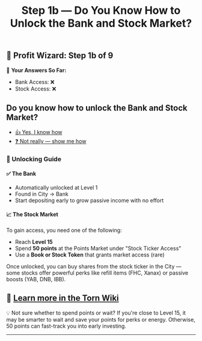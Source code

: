 ﻿---
title: Step 1b — Do You Know How to Unlock the Bank and Stock Market?
---
## 💸 Profit Wizard: Step 1b of 9

🧠 **Your Answers So Far:**
- Bank Access: ❌
- Stock Access: ❌
## Do you know how to unlock the Bank and Stock Market?
- [👍 Yes, I know how](2_level.md)
- [❓ Not really — show me how](2_level.md)
### 📘 Unlocking Guide

#### ✅ The Bank
- Automatically unlocked at Level 1
- Found in City → Bank
- Start depositing early to grow passive income with no effort
#### 📈 The Stock Market
To gain access, you need one of the following:
- Reach **Level 15**
- Spend **50 points** at the Points Market under "Stock Ticker Access"
- Use a **Book or Stock Token** that grants market access (rare)

Once unlocked, you can buy shares from the stock ticker in the City — some stocks offer powerful perks like refill items (FHC, Xanax) or passive boosts (YAB, DNB, IBB).

🔗 [Learn more in the Torn Wiki](https://wiki.torn.com/wiki/Stock_Market)
---
💡 Not sure whether to spend points or wait?
If you're close to Level 15, it may be smarter to wait and save your points for perks or energy. Otherwise, 50 points can fast-track you into early investing.

---

